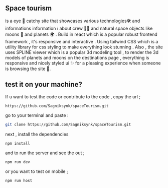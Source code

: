 ## Space tourism 
is a eye 👀 catchy site that showcases various technologies🛠️ and informations information ℹ️ about crew 🧑‍🚀 and natural space objects like moons 🌙 and planets 🌍 . Build in react which is a popular robust frontend framework , it's responsive and interactive . Using tailwind CSS which is a utility library for css styling to make everything look stunning . Also , the site uses SPLINE viewer which is a popular 3d modeling tool , to render the 3d models of planets and moons on the destinations page , everything is responsive and nicely styled ui ✨ for a pleasing experience when someone is browsing the site 🌱. 

## test it on your machine? 

If u want to test the code or contribute to the code , copy the url ; 

```
https://github.com/Sagniksynk/spaceTourism.git
```

go to your terminal and paste : 

```bash 
git clone https://github.com/Sagniksynk/spaceTourism.git
```

next , install the dependencies 

``` 
npm install
```

and to run the server and see the out ; 

```
npm run dev 
```
or you want to test on mobile ;

```
npm run host
```
